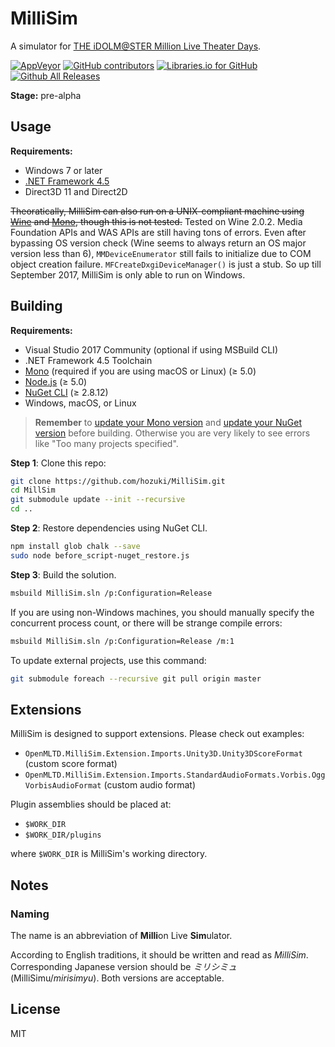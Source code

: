 # MilliSim

A simulator for [THE iDOLM@STER Million Live Theater Days](https://millionlive.idolmaster.jp/theaterdays/).


[![AppVeyor](https://img.shields.io/travis/hozuki/MilliSim.svg)](https://travis-ci.org/hozuki/MilliSim)
[![GitHub contributors](https://img.shields.io/github/contributors/hozuki/MilliSim.svg)](https://github.com/hozuki/MilliSim/graphs/contributors)
[![Libraries.io for GitHub](https://img.shields.io/librariesio/github/hozuki/MilliSim.svg)](https://github.com/hozuki/MilliSim)
[![Github All Releases](https://img.shields.io/github/downloads/hozuki/MilliSim/total.svg)](https://github.com/hozuki/MilliSim/releases)

**Stage:** pre-alpha

## Usage

**Requirements:**

- Windows 7 or later
- [.NET Framework 4.5](https://www.microsoft.com/en-us/download/details.aspx?id=42642)
- Direct3D 11 and Direct2D

<del>Theoratically, MilliSim can also run on a UNIX-compliant machine using [Wine](https://www.winehq.org/download)
and [Mono](http://www.mono-project.com/download/), though this is not tested.</del> Tested
on Wine 2.0.2. Media Foundation APIs and WAS APIs are still having tons of errors. Even after
bypassing OS version check (Wine seems to always return an OS major version less than 6),
`MMDeviceEnumerator` still fails to initialize due to COM object creation failure. `MFCreateDxgiDeviceManager()`
is just a stub. So up till September 2017, MilliSim is only able to run on Windows.

## Building

**Requirements:**

- Visual Studio 2017 Community (optional if using MSBuild CLI)
- .NET Framework 4.5 Toolchain
- [Mono](http://www.mono-project.com/download/) (required if you are using macOS or Linux) (≥ 5.0)
- [Node.js](https://nodejs.org/en/download/) (≥ 5.0)
- [NuGet CLI](https://www.nuget.org/downloads) (≥ 2.8.12)
- Windows, macOS, or Linux

> **Remember** to [update your Mono version](http://www.mono-project.com/download/#download-lin) and
> [update your NuGet version](https://docs.microsoft.com/en-us/nuget/guides/install-nuget) before
> building. Otherwise you are very likely to see errors like "Too many projects specified".

**Step 1**: Clone this repo:

```bash
git clone https://github.com/hozuki/MilliSim.git
cd MillSim
git submodule update --init --recursive
cd ..
```

**Step 2**: Restore dependencies using NuGet CLI.

```bash
npm install glob chalk --save
sudo node before_script-nuget_restore.js
```

**Step 3**: Build the solution.

```bash
msbuild MilliSim.sln /p:Configuration=Release
```

If you are using non-Windows machines, you should
manually specify the concurrent process count, or
there will be strange compile errors:

```bash
msbuild MilliSim.sln /p:Configuration=Release /m:1
```

To update external projects, use this command:

```bash
git submodule foreach --recursive git pull origin master
```

## Extensions

MilliSim is designed to support extensions. Please check out examples:

- `OpenMLTD.MilliSim.Extension.Imports.Unity3D.Unity3DScoreFormat` (custom score format)
- `OpenMLTD.MilliSim.Extension.Imports.StandardAudioFormats.Vorbis.OggVorbisAudioFormat` (custom audio format)

Plugin assemblies should be placed at:

- `$WORK_DIR`
- `$WORK_DIR/plugins`

where `$WORK_DIR` is MilliSim's working directory.

## Notes

### Naming

The name is an abbreviation of **Milli**on Live **Sim**ulator.

According to English traditions, it should be written and read as *MilliSim*.
Corresponding Japanese version should be *ミリシミュ* (MilliSimu/*mirisimyu*).
Both versions are acceptable.

## License

MIT
